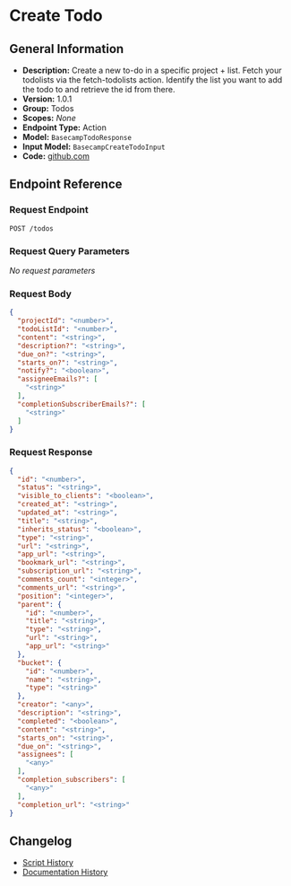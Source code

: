 <!-- BEGIN GENERATED CONTENT -->
# Create Todo

## General Information

- **Description:** Create a new to-do in a specific project + list. Fetch your todolists via the fetch-todolists action. Identify the list you want to add the todo to and retrieve the id from there.
- **Version:** 1.0.1
- **Group:** Todos
- **Scopes:** _None_
- **Endpoint Type:** Action
- **Model:** `BasecampTodoResponse`
- **Input Model:** `BasecampCreateTodoInput`
- **Code:** [github.com](https://github.com/NangoHQ/integration-templates/tree/main/integrations/basecamp/actions/create-todo.ts)


## Endpoint Reference

### Request Endpoint

`POST /todos`

### Request Query Parameters

_No request parameters_

### Request Body

```json
{
  "projectId": "<number>",
  "todoListId": "<number>",
  "content": "<string>",
  "description?": "<string>",
  "due_on?": "<string>",
  "starts_on?": "<string>",
  "notify?": "<boolean>",
  "assigneeEmails?": [
    "<string>"
  ],
  "completionSubscriberEmails?": [
    "<string>"
  ]
}
```

### Request Response

```json
{
  "id": "<number>",
  "status": "<string>",
  "visible_to_clients": "<boolean>",
  "created_at": "<string>",
  "updated_at": "<string>",
  "title": "<string>",
  "inherits_status": "<boolean>",
  "type": "<string>",
  "url": "<string>",
  "app_url": "<string>",
  "bookmark_url": "<string>",
  "subscription_url": "<string>",
  "comments_count": "<integer>",
  "comments_url": "<string>",
  "position": "<integer>",
  "parent": {
    "id": "<number>",
    "title": "<string>",
    "type": "<string>",
    "url": "<string>",
    "app_url": "<string>"
  },
  "bucket": {
    "id": "<number>",
    "name": "<string>",
    "type": "<string>"
  },
  "creator": "<any>",
  "description": "<string>",
  "completed": "<boolean>",
  "content": "<string>",
  "starts_on": "<string>",
  "due_on": "<string>",
  "assignees": [
    "<any>"
  ],
  "completion_subscribers": [
    "<any>"
  ],
  "completion_url": "<string>"
}
```

## Changelog

- [Script History](https://github.com/NangoHQ/integration-templates/commits/main/integrations/basecamp/actions/create-todo.ts)
- [Documentation History](https://github.com/NangoHQ/integration-templates/commits/main/integrations/basecamp/actions/create-todo.md)

<!-- END  GENERATED CONTENT -->

